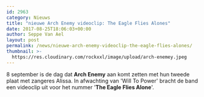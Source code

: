 ```yaml
---
id: 2963
category: Nieuws
title: "nieuwe Arch Enemy videoclip: The Eagle Flies Alones"
date: 2017-08-25T18:06:03+00:00
author: Seppe Van Ael
layout: post
permalink: /news/nieuwe-arch-enemy-videoclip-the-eagle-flies-alones/
thumbnail: >-
  https://res.cloudinary.com/rockxxl/image/upload/arch-enemey.jpeg
---
```

8 september is de dag dat **Arch Enemy** aan komt zetten met hun tweede plaat met zangeres Alissa. In afwachting van 'Will To Power' bracht de band een videoclip uit voor het nummer '**The Eagle Flies Alone**'.
